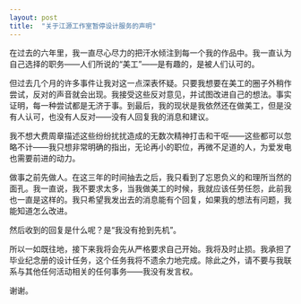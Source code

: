```yaml
---
layout: post
title:  "关于江源工作室暂停设计服务的声明"
---
```


在过去的六年里，我一直尽心尽力的把汗水倾注到每一个我的作品中。我一直认为自己选择的职务——人们所说的“美工”——是有趣的，是被人们认可的。

但过去几个月的许多事件让我对这一点深表怀疑。只要我想要在美工的圈子外稍作尝试，反对的声音就会出现。我接受这些反对意见，并试图改进自己的想法。事实证明，每一种尝试都是无济于事。到最后，我的现状是我依然还在做美工，但是没有人认可，也没有人反对——没有人回复我的消息和建议。

我不想大费周章描述这些纷纷扰扰造成的无数次精神打击和干呕——这些都可以忽略不计——我只想非常明确的指出，无论再小的职位，再微不足道的人，为爱发电也需要前进的动力。

做事之前先做人。在这三年的时间抽去之后，我只看到了忘恩负义的和理所当然的面孔。我一直说，我不要求太多，当我做美工的时候，我就应该任劳任怨，此前我也一直是这样的。我只希望我发出去的消息能有个回复，如果我的想法有问题，我能知道怎么改进。

然后收到的回复是什么呢？是“我没有抢到先机”。

所以一如既往地，接下来我将会先从严格要求自己开始。我将及时止损。我承担了毕业纪念册的设计任务，这个任务我将不遗余力地完成。除此之外，请不要与我联系与其他任何活动相关的任何事务——我没有发言权。

谢谢。
